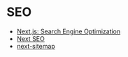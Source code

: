 # SEO

- [Next.js: Search Engine Optimization](https://nextjs.org/learn-pages-router/seo/introduction-to-seo)
- [Next SEO](https://github.com/garmeeh/next-seo)
- [next-sitemap](https://github.com/iamvishnusankar/next-sitemap)
